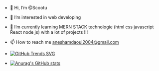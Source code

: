 - 👋 Hi, I’m @Scootu
- 👀 I’m interested in web developing   
- 🌱 I’m currently learning MERN STACK technologie (html css javascript React node js) with a lot of projects !!!
- 📫 How to reach me aneshamdaoui2004@gmail.com

- [![GitHub Trends SVG](https://api.githubtrends.io/user/svg/Scootu/repos?time_range=one_year&theme=dark)](https://githubtrends.io)
- [![Anurag's GitHub stats](https://github-readme-stats.vercel.app/api?username=Scootu&show_icons=true&theme=radical)](https://github.com/Scootu)
<!---
Scootu/Scootu is a ✨ special ✨ repository because its `README.md` (this file) appears on your GitHub profile.
You can click the Preview link to take a look at your changes.
--->

